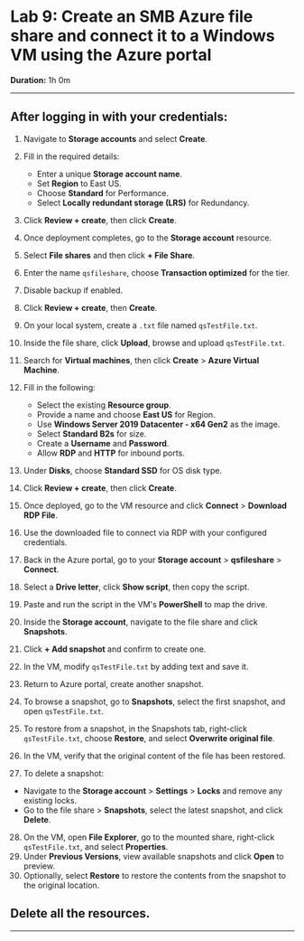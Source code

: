 # Lab 9: Create an SMB Azure file share and connect it to a Windows VM using the Azure portal

**Duration:** 1h 0m

---
After logging in with your credentials:
---
1. Navigate to **Storage accounts** and select **Create**.

2. Fill in the required details:

   * Enter a unique **Storage account name**.
   * Set **Region** to East US.
   * Choose **Standard** for Performance.
   * Select **Locally redundant storage (LRS)** for Redundancy.

3. Click **Review + create**, then click **Create**.

4. Once deployment completes, go to the **Storage account** resource.

5. Select **File shares** and then click **+ File Share**.

6. Enter the name `qsfileshare`, choose **Transaction optimized** for the tier.

7. Disable backup if enabled.

8. Click **Review + create**, then **Create**.

9. On your local system, create a `.txt` file named `qsTestFile.txt`.

10. Inside the file share, click **Upload**, browse and upload `qsTestFile.txt`.

11. Search for **Virtual machines**, then click **Create** > **Azure Virtual Machine**.

12. Fill in the following:

    * Select the existing **Resource group**.
    * Provide a name and choose **East US** for Region.
    * Use **Windows Server 2019 Datacenter - x64 Gen2** as the image.
    * Select **Standard B2s** for size.
    * Create a **Username** and **Password**.
    * Allow **RDP** and **HTTP** for inbound ports.

13. Under **Disks**, choose **Standard SSD** for OS disk type.

14. Click **Review + create**, then click **Create**.

15. Once deployed, go to the VM resource and click **Connect** > **Download RDP File**.

16. Use the downloaded file to connect via RDP with your configured credentials.

17. Back in the Azure portal, go to your **Storage account** > **qsfileshare** > **Connect**.

18. Select a **Drive letter**, click **Show script**, then copy the script.

19. Paste and run the script in the VM's **PowerShell** to map the drive.

20. Inside the **Storage account**, navigate to the file share and click **Snapshots**.

21. Click **+ Add snapshot** and confirm to create one.

22. In the VM, modify `qsTestFile.txt` by adding text and save it.

23. Return to Azure portal, create another snapshot.

24. To browse a snapshot, go to **Snapshots**, select the first snapshot, and open `qsTestFile.txt`.

25. To restore from a snapshot, in the Snapshots tab, right-click `qsTestFile.txt`, choose **Restore**, and select **Overwrite original file**.

26. In the VM, verify that the original content of the file has been restored.

27. To delete a snapshot:

* Navigate to the **Storage account** > **Settings** > **Locks** and remove any existing locks.
* Go to the file share > **Snapshots**, select the latest snapshot, and click **Delete**.

28. On the VM, open **File Explorer**, go to the mounted share, right-click `qsTestFile.txt`, and select **Properties**.
29. Under **Previous Versions**, view available snapshots and click **Open** to preview.
30. Optionally, select **Restore** to restore the contents from the snapshot to the original location.

Delete all the resources.
---
---

